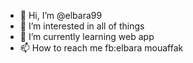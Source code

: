 - 👋 Hi, I’m @elbara99
- 👀 I’m interested in all of things
- 🌱 I’m currently learning web app
- 📫 How to reach me fb:elbara mouaffak


<!---
elbara99/elbara99 is a ✨ special ✨ repository because its `README.md` (this file) appears on your GitHub profile.
You can click the Preview link to take a look at your changes.
--->
